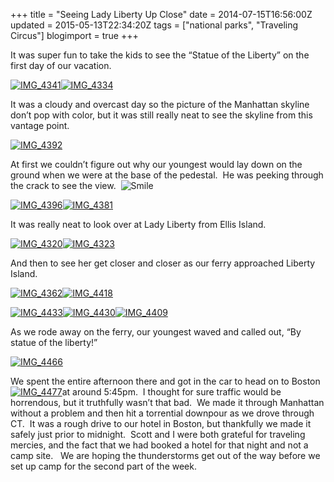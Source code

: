 +++
title = "Seeing Lady Liberty Up Close"
date = 2014-07-15T16:56:00Z
updated = 2015-05-13T22:34:20Z
tags = ["national parks", "Traveling Circus"]
blogimport = true 
+++

It was super fun to take the kids to see the “Statue of the Liberty” on the first day of our vacation. 

[![IMG_4341](https://latc.s3.amazonaws.com/wp-content/uploads/2014/07/IMG_4341.jpg "IMG_4341")](https://latc.s3.amazonaws.com/wp-content/uploads/2014/07/IMG_4341.jpg)[![IMG_4334](https://latc.s3.amazonaws.com/wp-content/uploads/2014/07/IMG_4334.jpg "IMG_4334")](https://latc.s3.amazonaws.com/wp-content/uploads/2014/07/IMG_4334.jpg)

It was a cloudy and overcast day so the picture of the Manhattan skyline don’t pop with color, but it was still really neat to see the skyline from this vantage point. 

[![IMG_4392](https://latc.s3.amazonaws.com/wp-content/uploads/2014/07/IMG_4392.jpg "IMG_4392")](https://latc.s3.amazonaws.com/wp-content/uploads/2014/07/IMG_4392.jpg)

At first we couldn’t figure out why our youngest would lay down on the ground when we were at the base of the pedestal.&#160; He was peeking through the crack to see the view.&#160; ![Smile](https://latc.s3.amazonaws.com/wp-content/uploads/2014/07/wlEmoticon-smile.png)

[![IMG_4396](https://latc.s3.amazonaws.com/wp-content/uploads/2014/07/IMG_4396.jpg "IMG_4396")](https://latc.s3.amazonaws.com/wp-content/uploads/2014/07/IMG_4396.jpg)[![IMG_4381](https://latc.s3.amazonaws.com/wp-content/uploads/2014/07/IMG_4381.jpg "IMG_4381")](https://latc.s3.amazonaws.com/wp-content/uploads/2014/07/IMG_4381.jpg)

It was really neat to look over at Lady Liberty from Ellis Island.

[![IMG_4320](https://latc.s3.amazonaws.com/wp-content/uploads/2014/07/IMG_4320.jpg "IMG_4320")](https://latc.s3.amazonaws.com/wp-content/uploads/2014/07/IMG_4320.jpg)[![IMG_4323](https://latc.s3.amazonaws.com/wp-content/uploads/2014/07/IMG_4323.jpg "IMG_4323")](https://latc.s3.amazonaws.com/wp-content/uploads/2014/07/IMG_4323.jpg)

And then to see her get closer and closer as our ferry approached Liberty Island.

[![IMG_4362](https://latc.s3.amazonaws.com/wp-content/uploads/2014/07/IMG_4362.jpg "IMG_4362")](https://latc.s3.amazonaws.com/wp-content/uploads/2014/07/IMG_4362.jpg)[![IMG_4418](https://latc.s3.amazonaws.com/wp-content/uploads/2014/07/IMG_4418.jpg "IMG_4418")](https://latc.s3.amazonaws.com/wp-content/uploads/2014/07/IMG_4418.jpg)

[![IMG_4433](https://latc.s3.amazonaws.com/wp-content/uploads/2014/07/IMG_4433.jpg "IMG_4433")](https://latc.s3.amazonaws.com/wp-content/uploads/2014/07/IMG_4433.jpg)[![IMG_4430](https://latc.s3.amazonaws.com/wp-content/uploads/2014/07/IMG_4430.jpg "IMG_4430")](https://latc.s3.amazonaws.com/wp-content/uploads/2014/07/IMG_4430.jpg)[![IMG_4409](https://latc.s3.amazonaws.com/wp-content/uploads/2014/07/IMG_4409.jpg "IMG_4409")](https://latc.s3.amazonaws.com/wp-content/uploads/2014/07/IMG_4409.jpg)

As we rode away on the ferry, our youngest waved and called out, “By statue of the liberty!”

[![IMG_4466](https://latc.s3.amazonaws.com/wp-content/uploads/2014/07/IMG_4466.jpg "IMG_4466")](https://latc.s3.amazonaws.com/wp-content/uploads/2014/07/IMG_4466.jpg)

We spent the entire afternoon there and got in the car to head on to Boston [![IMG_4477](https://latc.s3.amazonaws.com/wp-content/uploads/2014/07/IMG_4477.jpg "IMG_4477")](https://latc.s3.amazonaws.com/wp-content/uploads/2014/07/IMG_4477.jpg)at around 5:45pm.&#160; I thought for sure traffic would be horrendous, but it truthfully wasn’t that bad.&#160; We made it through Manhattan without a problem and then hit a torrential downpour as we drove through CT.&#160; It was a rough drive to our hotel in Boston, but thankfully we made it safely just prior to midnight.&#160; Scott and I were both grateful for traveling mercies, and the fact that we had booked a hotel for that night and not a camp site.&#160;&#160; We are hoping the thunderstorms get out of the way before we set up camp for the second part of the week. 
